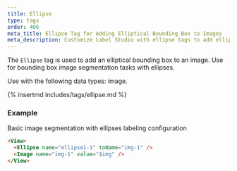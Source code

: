 ```yaml
---
title: Ellipse
type: tags
order: 406
meta_title: Ellipse Tag for Adding Elliptical Bounding Box to Images
meta_description: Customize Label Studio with ellipse tags to add elliptical bounding boxes to images for machine learning and data science projects.
---
```


The `Ellipse` tag is used to add an elliptical bounding box to an image. Use for bounding box image segmentation tasks with ellipses.

Use with the following data types: image.

{% insertmd includes/tags/ellipse.md %}

### Example

Basic image segmentation with ellipses labeling configuration

```html
<View>
  <Ellipse name="ellipse1-1" toName="img-1" />
  <Image name="img-1" value="$img" />
</View>
```
